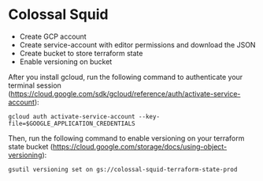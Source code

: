 # Colossal Squid

* Create GCP account
* Create service-account with editor permissions and download the JSON
* Create bucket to store terraform state
* Enable versioning on bucket

After you install gcloud, run the following command to authenticate your terminal session (https://cloud.google.com/sdk/gcloud/reference/auth/activate-service-account):

```gcloud auth activate-service-account --key-file=$GOOGLE_APPLICATION_CREDENTIALS```

Then, run the following command to enable versioning on your terraform state bucket (https://cloud.google.com/storage/docs/using-object-versioning):

```gsutil versioning set on gs://colossal-squid-terraform-state-prod```